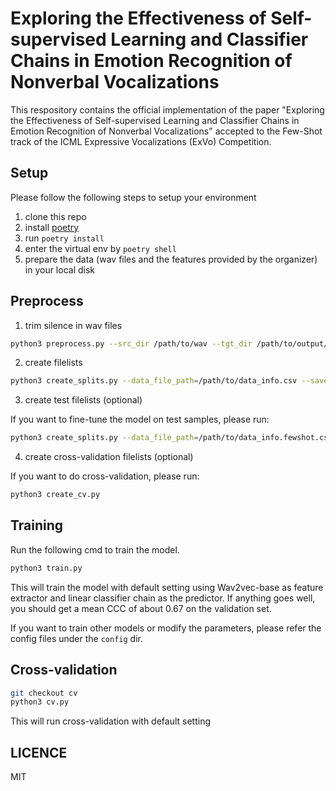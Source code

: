 # Exploring the Effectiveness of Self-supervised Learning and Classifier Chains in Emotion Recognition of Nonverbal Vocalizations

This respository contains the official implementation of the paper "Exploring the Effectiveness of Self-supervised Learning and Classifier Chains in Emotion Recognition of Nonverbal Vocalizations" accepted to the Few-Shot track of the ICML Expressive Vocalizations (ExVo) Competition.

## Setup
Please follow the following steps to setup your environment
1. clone this repo
2. install [poetry](https://python-poetry.org/)
3. run `poetry install`
4. enter the virtual env by `poetry shell`
5. prepare the data (wav files and the features provided by the organizer) in your local disk

## Preprocess
1. trim silence in wav files
```bash
python3 preprocess.py --src_dir /path/to/wav --tgt_dir /path/to/output/dir
```

2. create filelists
```bash
python3 create_splits.py --data_file_path=/path/to/data_info.csv --save_path=./filelists
```

3. create test filelists (optional)

If you want to fine-tune the model on test samples, please run:
```bash
python3 create_splits.py --data_file_path=/path/to/data_info.fewshot.csv --save_path=./filelists --test
```

4. create cross-validation filelists (optional)

If you want to do cross-validation, please run:
```bash
python3 create_cv.py
```

## Training
Run the following cmd to train the model.
```bash
python3 train.py
```
This will train the model with default setting using Wav2vec-base as feature extractor and linear classifier chain as the predictor.
If anything goes well, you should get a mean CCC of about 0.67 on the validation set.

If you want to train other models or modify the parameters, please refer the config files under the `config` dir.

## Cross-validation

```bash
git checkout cv
python3 cv.py
```
This will run cross-validation with default setting

## LICENCE
MIT
